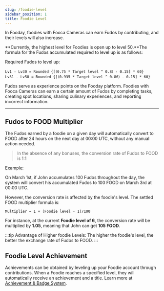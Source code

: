 ```yaml
---
slug: /foodie-level
sidebar_position: 1
title: Foodie Level
---
```


In Fooday, foodies with Fooca Cameras can earn Fudos by contributing, and their levels will also increase.

**Currently, the highest level for Foodies is open up to level 50.**The formula for the Fudos accumulated required to level up is as follows:

Required Fudos to level up:
```
Lv1 - Lv30 = Rounded {[（0.75 * Target level ^ 0.8）- 0.15] * 60}
Lv31 - Lv50 = Rounded {[（0.935 * Target level ^ 0.86）- 0.15] * 60}
```

Fudos serve as experience points on the Fooday platform. Foodies with Fooca Cameras can earn a certain amount of Fudos by completing tasks, creating spot locations, sharing culinary experiences, and reporting incorrect information.

***

## Fudos to FOOD Multiplier

The Fudos earned by a foodie on a given day will automatically convert to FOOD after 24 hours on the next day at 00:00 UTC, without any manual action needed.

> In the absence of any bonuses, the conversion rate of Fudos to FOOD is 1:1
 
Example: 

On March 1st, if John accumulates 100 Fudos throughout the day, the system will convert his accumulated Fudos to 100 FOOD on March 3rd at 00:00 UTC.

However, the conversion rate is affected by the foodie's level. The settled FOOD multiplier formula is:

```
Multiplier = 1 + (Foodie level - 1)/100
```

For instance, at the current **Foodie level of 6**, the conversion rate will be multiplied by **1.05**, meaning that John can get **105 FOOD**.

:::tip
Advantage of Higher foodie Levels: The higher the foodie's level, the better the exchange rate of Fudos to FOOD.
:::

## Foodie Level Achievement

Achievements can be obtained by leveling up your Foodie account through contributions. When a Foodie reaches a specified level, they will automatically receive an achievement and a title. Learn more at [Achievement & Badge System](/achievement-and-badge-system).
